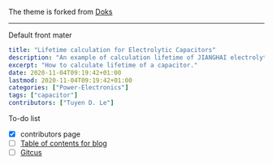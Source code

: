The theme is forked from [Doks](https://github.com/h-enk/doks)

---

Default front mater

```yaml
title: "Lifetime calculation for Electrolytic Capacitors"
description: "An example of calculation lifetime of JIANGHAI electrolytic capacitor."
excerpt: "How to calculate lifetime of a capacitor."
date: 2020-11-04T09:19:42+01:00
lastmod: 2020-11-04T09:19:42+01:00
categories: ["Power-Electronics"]
tags: ["capacitor"]
contributors: ["Tuyen D. Le"]
```

To-do list

- [x] contributors page
- [ ] [Table of contents for blog](https://github.com/h-enk/doks/discussions/761)
- [ ] [Gitcus](https://zhauniarovich.com/post/2021/2021-06-giscus/)